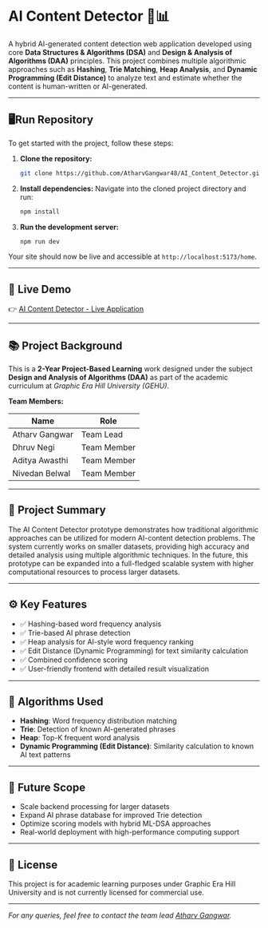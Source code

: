 
# AI Content Detector 🧠📊

A hybrid AI-generated content detection web application developed using core **Data Structures & Algorithms (DSA)** and **Design & Analysis of Algorithms (DAA)** principles. This project combines multiple algorithmic approaches such as **Hashing**, **Trie Matching**, **Heap Analysis**, and **Dynamic Programming (Edit Distance)** to analyze text and estimate whether the content is human-written or AI-generated.

---


## 🖥Run Repository

To get started with the project, follow these steps:

1.  **Clone the repository:**
    ```bash
    git clone https://github.com/AtharvGangwar48/AI_Content_Detector.git
    ```

2.  **Install dependencies:**
    Navigate into the cloned project directory and run:
    ```bash
    npm install
    ```

3.  **Run the development server:**
    ```bash
    npm run dev
    ```

Your site should now be live and accessible at `http://localhost:5173/home`.

---

## 🔗 Live Demo

👉 [AI Content Detector - Live Application](https://ai-generated-content-eta.vercel.app/home)

---

## 📚 Project Background

This is a **2-Year Project-Based Learning** work designed under the subject **Design and Analysis of Algorithms (DAA)** as part of the academic curriculum at *Graphic Era Hill University (GEHU)*.

**Team Members:**

| Name | Role |
|------|------|
| Atharv Gangwar | Team Lead |
| Dhruv Negi | Team Member |
| Aditya Awasthi | Team Member |
| Nivedan Belwal | Team Member |

---

## 🚀 Project Summary

The AI Content Detector prototype demonstrates how traditional algorithmic approaches can be utilized for modern AI-content detection problems. The system currently works on smaller datasets, providing high accuracy and detailed analysis using multiple algorithmic techniques. In the future, this prototype can be expanded into a full-fledged scalable system with higher computational resources to process larger datasets.

---

## ⚙️ Key Features

- ✅ Hashing-based word frequency analysis
- ✅ Trie-based AI phrase detection
- ✅ Heap analysis for AI-style word frequency ranking
- ✅ Edit Distance (Dynamic Programming) for text similarity calculation
- ✅ Combined confidence scoring
- ✅ User-friendly frontend with detailed result visualization

---

## 🔬 Algorithms Used

- **Hashing**: Word frequency distribution matching  
- **Trie**: Detection of known AI-generated phrases  
- **Heap**: Top-K frequent word analysis  
- **Dynamic Programming (Edit Distance)**: Similarity calculation to known AI text patterns

---

## 🔮 Future Scope

- Scale backend processing for larger datasets
- Expand AI phrase database for improved Trie detection
- Optimize scoring models with hybrid ML-DSA approaches
- Real-world deployment with high-performance computing support

---

## 📄 License

This project is for academic learning purposes under Graphic Era Hill University and is not currently licensed for commercial use.

---

*For any queries, feel free to contact the team lead [Atharv Gangwar](mailto:your-email@example.com).*
